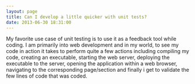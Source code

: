 ```yaml
---
layout: page
title: Can I develop a little quicker with unit tests?
date: 2013-06-30 18:31:00
---
```


My favorite use case of unit testing is to use it as a feedback tool while coding. I am primarily into
web development and in my world, to see my code in action it takes to perform quite a few actions <!--rm--> including
compiling my code, creating an executable, starting the web server, deploying the executable to the server, opening the
application within a web browser, navigating to the corresponding page/section and finally i get to validate the few
lines of code that was coded.